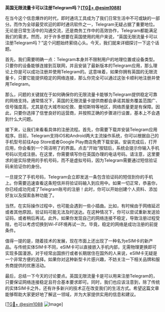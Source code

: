 **英国无限流量卡可以注册Telegram吗？[[TG💪+ @esim1088](https://t.me/s/esim1088)]**

在当今这个信息爆炸的时代，即时通讯工具成为了我们日常生活中不可或缺的一部分。而作为全球最受欢迎的即时通讯软件之一，Telegram无疑占据了重要地位。无论是日常生活中的沟通交流，还是商务工作中的高效协作，Telegram都能满足我们的需求。然而，对于许多想要在英国使用的用户来说，“英国无限流量卡可以注册Telegram吗？”这个问题始终萦绕心头。今天，我们就来详细探讨一下这个话题。

首先，我们需要明确一点：Telegram本身并不限制用户的地理位置或设备类型。只要你的设备能够连接到互联网，并且安装了最新版本的Telegram应用，那么理论上你是可以成功注册并使用Telegram的。这意味着，如果你拥有英国的无限流量卡，只要它能提供稳定的网络连接，那么你完全可以通过这张卡顺利地注册并使用Telegram。

那么，问题的关键就在于如何确保你的无限流量卡能够为Telegram提供稳定可靠的网络支持。通常情况下，英国的无限流量卡提供商都会承诺其服务覆盖范围广、信号强度高，尤其是在大城市如伦敦、曼彻斯特等地区，网络质量更是有保障。因此，只要你选择了信誉良好的运营商，并按照正确的步骤进行设置，基本上不会遇到什么大问题。

接下来，让我们来看看具体的注册流程。首先，你需要下载并安装Telegram应用程序。目前，Telegram支持iOS和Android两大主流操作系统，你可以根据自己的手机型号前往App Store或者Google Play商店免费下载安装。安装完成后，打开应用，你会看到一个简洁明了的界面。点击“开始”按钮后，系统会提示你输入手机号码以完成注册。在这里，你需要填写你在英国办理的电话号码。请注意，这里要求的是实际使用的手机号码，而不是虚拟号码，因为Telegram需要通过短信验证码来验证你的身份。

一旦提交了手机号码，Telegram会立即发送一条包含验证码的短信到你的手机上。你需要迅速查看这条短信并将验证码输入到应用中。如果一切正常，恭喜你，你已经成功完成了Telegram账号的注册！此时，你可以开始创建个人资料、添加好友以及探索各种功能了。

当然，在实际操作过程中，也可能会遇到一些小插曲。比如，有时候由于网络延迟或者其他原因，验证码可能无法及时送达。在这种情况下，你可以尝试重新发送验证码，或者稍后再试。此外，如果你发现自己的网络连接不稳定，导致注册过程受阻，也可以考虑切换到Wi-Fi环境再试一次。毕竟，稳定的网络是成功注册的前提条件。

值得一提的是，随着技术的发展，现在市面上还出现了一种名为eSIM卡的新产品。与传统实体SIM卡不同，eSIM卡可以直接嵌入手机内部，无需物理更换即可实现多国漫游。对于经常出国旅行或者长期居住在国外的人来说，eSIM卡无疑是一个非常方便的选择。如果你对这种新型卡片感兴趣，不妨关注一下相关品牌和服务商提供的优惠活动。

最后，总结一下今天的讨论要点。英国无限流量卡是可以用来注册Telegram的，只要保证网络连接稳定且符合基本要求即可。同时，我们也应该注意到，除了传统的实体SIM卡之外，还有许多新兴的技术正在改变我们的生活方式。希望这篇文章能够帮助大家更好地了解这一领域，并为大家提供实用的信息和建议。

[[TG💪+ @esim1088](https://t.me/s/esim1088) ![Image](https://i.postimg.cc/4NQfJmqS/Snipaste-2025-05-13-00-14-12.png)]